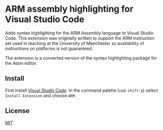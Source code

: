 # ARM assembly highlighting for Visual Studio Code

Adds syntax highlighting for the ARM Assembly language to Visual Studio Code. This extension was originally written to support the ARM instruction set used in teaching at the University of Manchester so availability of instructions on platforms is not guaranteed.

The extension is a converted version of the syntax highlighting package for the Atom editor.

## Install

First install [Visual Studio Code](https://code.visualstudio.com). In the command palette (`cmd-shift-p`) select `Install Extension` and choose `ARM`.  

## License
[MIT](LICENSE)